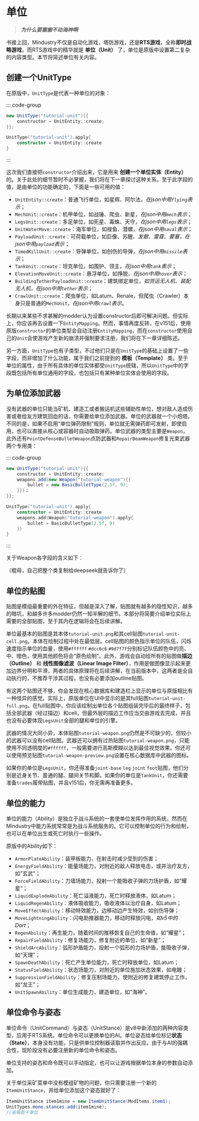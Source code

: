 # 单位

> ***为什么要塞搬不动海神啊***

书接上回，Mindustry不仅是自动化游戏，塔防游戏，还是**RTS游戏**，全称**即时战略游戏**，而RTS游戏中的精华就是 **单位（Unit）** 了，单位是原版中设置第二复杂的内容类型。本节将简述单位有关内容。


## 创建一个UnitType

在原版中，`UnitType`是代表一种单位的对象：

::: code-group

```java
new UnitType("tutorial-unit"){{
    constructor = UnitEntity::create;
}};
```

```kotlin
UnitType("tutorial-unit").apply{
    constructor = UnitEntity::create
}
```

:::

这次我们直接把`constructor`介绍出来，它是用来 **创建一个单位实体（Entity）** 的。关于此处的细节暂时不必掌握，我们将在下一章探讨这种关系。至于此字段的值，是由单位的功能确定的，下面是一些可用的值：


- `UnitEntity::create`：普通飞行单位，如星辉、阿尔法，*在json中用`flying`表示*；
- `MechUnit::create`：机甲单位，如战锤、爬虫、新星，*在json中用`mech`表示*；
- `LegsUnit::create`：多足单位，如死星、毒蛛、天守，*在json中用`legs`表示*；
- `UnitWaterMove::create`：海军单位，如梭鱼、潜螺，*在json中用`naval`表示*；
- `PayloadUnit::create`：可荷载单位，如巨像、苏醒、*发散、雷霆、要塞，在json中用`payload`表示*；
- `TimedKillUnit::create`：导弹单位，如创伤的导弹，*在json中用`missile`表示*；
- `TankUnit::create`：坦克单位，如围护、领主，*在json中用`tank`表示*；
- `ElevationMoveUnit::create`：悬浮单位，如挣脱，*在json中用`hover`表示*；
- `BuildingTetherPayloadUnit::create`：建筑绑定单位，*如货运无人机、装配无人机，在json中用`tether`表示*；
- `CrawlUnit::create`：爬虫单位，如Latum、Renale，但爬虫（Crawler）本身只是普通的`MechUnit`，*在json中用`crawl`表示*。

长期以来某些不求甚解的modder认为设置constructor后即可解决问题。但实际上，你应该再去设置一下`EntityMapping`。然而，事情再度反转，在v151后，使用原版`constructor`的单位类型会自动注册`EntityMapping`，而在`constructor`使用自己的`Unit`会使游戏产生新的崩溃并强制要求注册，我们将在下一章详细陈述。

另一方面，`UnitType`也有子类型，不过他们只是在`UnitType`的基础上设置了一些字段，而非增加了什么功能，属于我们之前提到的 **模板（Template）** 类。至于单位的属性，由于所有具体的单位实体都受`UnitType`统辖，所以`UnitType`中的字段既包括所有单位通用的字段，也包括只有某种单位实体会使用的字段。

## 为单位添加武器

没有武器的单位只能当矿机、建造工或者搬运机这些辅助性单位，想对敌人造成伤害或者给友方建筑回血的话，你需要给单位添加武器。单位的武器就一个小炮塔。不同的是，如果不启用“单位弹药限制”规则，单位就无需弹药即可发射，即使启用，也可以直接从核心或容器时自动吸取弹药。单位武器的类型主要是`Weapon`，此外还有`PointDefenseBulletWeapon`点防武器和`RepairBeamWeapon`修复光束武器两个专用类：

::: code-group

```java
new UnitType("tutorial-unit"){{
    constructor = UnitEntity::create;
    weapons.add(new Weapon("tutorial-weapon"){{
        bullet = new BasicBulletType(2.5f, 9);
    }})；
}};
```

```kotlin
UnitType("tutorial-unit").apply{
    constructor = UnitEntity::create
    weapons.add(Weapon("tutorial-weapon").apply{
        bullet = BasicBulletType(2.5f, 9)
    })
}
```

:::

关于Weapon各字段的含义如下：

（棍母，自己把整个类复制给deepseek就告诉你了）

## 单位的贴图

贴图是模组最重要的外在特征，但越是深入了解，贴图就有越多的隐性知识，越多的暗坑，和越多许多modder仍然一知半解的细节。本部分将简要介绍单位实际上需要的全部贴图，至于其内在逻辑将会在后续讲解。

单位最基本的贴图是其本体`tutorial-unit.png`和其cell贴图`tutorial-unit-cell.png`。本体在绘制过程中处在最低层。cell贴图的颜色指示单位的队伍，闪烁速度指示单位的血量，使用`#ffffff` `#dcc6c6` `#9d7f7f`分别标记队伍颜色中的亮、中、暗色，使用其他颜色将会“原色绘制”。此外，游戏会自动给所有的贴图做**描边（Outline）** 和 **线性图像滤波（Linear Image Filter）**，作用是做图像显示起来更加边界分明和平滑，两者的具体原理将在后续讲解，在当前版本中，这两者是全自动执行的，不推荐干涉其过程，也没有必要添加outline贴图。

有这两个贴图还不够，你会发现在核心数据库和建造栏上显示的单位与原版相比有一种怪异的感觉。实际上，原版单位在UI中显示的是其full贴图`tutorial-unit-full.png`。在full贴图中，你应该绘制出单位各个贴图组装完毕后的最终样子，包括全部武器（经过描边）和cell，但最外层的描边工作应当交由游戏去完成，并且也没有必要体现`LegsUnit`全部的腿和单位的引擎。

武器的情况大同小异，本体贴图`tutorial-weapon.png`仍然是不可缺少的，但较小的武器可以没有cell贴图。武器还可以拥有过热贴图`tutorial-weapon.png`，只能使用不同透明度的`#ffffff`，一般需要进行高斯模糊以达到最佳视觉效果。你还可以使用预览贴图`tutorial-weapon-preview.png`设置在核心数据库中武器的图标。

如果你的单位是`LegsUnit`，你还得准备`joint-base` `leg` `joint` `foot`贴图，他们分别是近身关节、普通的腿、腿间关节和脚。如果你的单位是`TankUnit`，你还需要准备`trades`履带贴图，并且v151后，你无需再准备更多。

## 单位的能力

单位的能力（Ability）是独立于战斗系统的一套使单位发挥作用的系统，然而在Mindustry中能力系统常常是为战斗系统服务的。它可以控制单位的行为和绘制，也可以在单位出生或死亡时执行一些操作。

原版中的Ability如下：

- `ArmorPlateAbility`：装甲板能力，在射击时减少受到的伤害；
- `EnergyFieldAbility`：能量场能力，对附近的敌人释放电击，或并治疗友方，如”玄武“；
- `ForceFieldAbility`：力墙场能力，投射一个能吸收子弹的力场护盾，如”耀星“；
- `LiquidExplodeAbility`：死亡溢液能力，死亡时释放液体，如Latum；
- `LiquidRegenAbility`：液体吸收能力，吸收液体以治疗自身，如Latum；
- `MoveEffectAbility`：移动特效能力，边移动边产生特效，如创伤导弹；
- `MoveLightningAbility`：闪电助推器能力，移动时释放闪电，*如v5中的Dart*；
- `RegenAbility`：再生能力，随着时间的推移恢复自己的生命值，如”耀星“；
- `RepairFieldAbility`：修复场能力，修复附近的单位，如“新星”；
- `ShieldArcAbility`：弧形护盾能力，投射一个弧形的力场护盾，能吸收子弹，如“天理”；
- `SpawnDeathAbility`：死亡产生单位能力，死亡时释放单位，如Latum；
- `StatusFieldAbility`：状态场能力，对附近的单位施加状态效果，如电鳗；
- `SuppressionFieldAbility`：修复压制场能力，使附近的修复建筑停止工作，如“龙王”；
- `UnitSpawnAbility`：单位生成能力，建造单位，如“海神”。

## 单位命令与姿态

单位命令（UnitCommand）与姿态（UnitStance）是v8中新添加的两种内容类型，应用于RTS系统。单位命令可以更换单位的AI。单位姿态给单位标记**状态（State）**，本身没有功能，只是供单位控制器读取并作出反应。由于与AI的强耦合性，现阶段没有必要注册新的单位命令和姿态。

单位支持的姿态和命令既可以手动指定，也可以让游戏根据单位本身的参数自动添加。

关于单位采矿菜单中没有模组矿物的问题，你只需要注册一个新的`ItemUnitStance`，并给单位添加这个姿态就好了：

``` java
ItemUnitStance item1mine = new ItemUnitStance(ModItems.item1);
UnitTypes.mono.stances.add(item1mine);
//省略若干单位
```